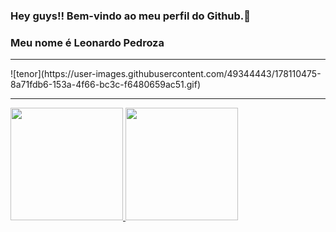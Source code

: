 ### Hey guys!! Bem-vindo ao meu perfil do Github.👋
### Meu nome é Leonardo Pedroza
<hr>
![tenor](https://user-images.githubusercontent.com/49344443/178110475-8a71fdb6-153a-4f66-bc3c-f6480659ac51.gif)
<hr>
<div>
<a href="https://github.com/LeoPedroza98">
<img height="180em" src="https://github-readme-stats.vercel.app/api/top-langs/?username=LeoPedroza98&layout=compact&langs_count=7&theme=codeSTACKr"/>
<img height="180em" src="https://github-readme-stats.vercel.app/api?username=LeoPedroza98&show_icons=true&theme=codeSTACKr&include_all_commits=true&count_private=true"/>
</div>
